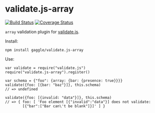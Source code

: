 # validate.js-array
[![Build Status](https://travis-ci.org/gaggle/validate.js-array.svg?branch=master)](https://travis-ci.org/gaggle/validate.js-array)
[![Coverage Status](https://coveralls.io/repos/github/gaggle/validate.js-array/badge.svg?branch=master)](https://coveralls.io/github/gaggle/validate.js-array?branch=master)

`array` validation plugin for [validate.js](http://validatejs.org).

Install:

    npm install gaggle/validate.js-array

Use:

    var validate = require("validate.js")
    require("validate.js-array").register()

    var schema = {"foo": {array: {bar: {presence: true}}}}
    validate({foo: [{bar: "baz"}]}, this.schema)
    // => undefined

    validate({foo: [{invalid: "data"}]}, this.schema)
    // => { foo: [ 'Foo element [{"invalid":"data"}] does not validate:
            [{"bar":["Bar can\'t be blank"]}]' ] }

